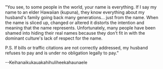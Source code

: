 "You see, to some people in the world, your name is everything. If I say my name
to an elder Hawaiian (kupuna), they know everything about my husband's family
going back many generations... just from the name. When the name is sliced up,
changed or altered it distorts the intention and meaning that the name
represents. Unfortunately, many people have been shamed into hiding their real
names because they don't fit in with the dominant culture's lack of respect for
the name.

P.S. If bills or traffic citations are not correctly addressed, my husband
refuses to pay and is under no obligation legally to pay."

--Keihanaikukauakahihuliheekahaunaele
